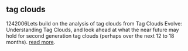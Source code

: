 <article><h1>tag clouds</h1><time><span class="day">12</span><span class="month">4</span><span class="year">2006</span></time>Lets build on the analysis of tag clouds from Tag Clouds Evolve: Understanding Tag Clouds, and look ahead at what the near future may hold for second generation tag clouds (perhaps over the next 12 to 18 months).  <a href="http://www.joelamantia.com/blog/archives/ideas/second_generation_tag_clouds.html">read more</a>.</article>
